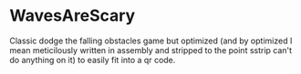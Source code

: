 # WavesAreScary
Classic dodge the falling obstacles game but optimized (and by optimized I mean meticilously written in assembly and stripped to the point sstrip can't do anything on it) to easily fit into a qr code.
